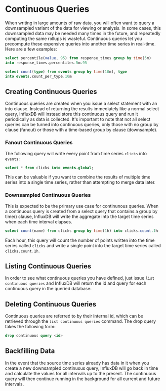 # Continuous Queries

When writing in large amounts of raw data, you will often want to query a downsampled variant of the data for viewing or analysis. In some cases, this downsampled data may be needed many times in the future, and repeatedly computing the same rollups is wasteful. Continuous queries let you precompute these expensive queries into another time series in real-time. Here are a few examples:

```sql
select percentile(value, 95) from response_times group by time(5m) 
into response_times.percentiles.5m.95

select count(type) from events group by time(10m), type 
into events.count_per_type.10m
```

## Creating Continuous Queries

Continuous queries are created when you issue a select statement with an into clause. Instead of returning the results immediately like a normal select query, InfluxDB will instead store this continuous query and run it periodically as data is collected. It's important to note that not all select queries can be turned into continuous queries, only those with no group by clause (fanout) or those with a time-based group by clause (downsample).

### Fanout Continuous Queries

The following query will write every point from time series `clicks` into `events`:

```sql
select * from clicks into events.global;
```

This can be valuable if you want to combine the results of multiple time series into a single time series, rather than attempting to merge data later.

### Downsampled Continuous Queries

This is expected to be the primary use case for continunous queries. When a continuous query is created from a select query that contains a group by time() clause, InfluxDB will write the aggregate into the target time series when each time interval elapses.

```sql
select count(name) from clicks group by time(1h) into clicks.count.1h
```

Each hour, this query will count the number of points written into the time series called `clicks` and write a single point into the target time series called `clicks.count.1h`.

## Listing Continuous Queries

In order to see what continuous queries you have defined, just issue `list continuous queries` and InfluxDB will return the id and query for each continuous query in the queried database.

## Deleting Continuous Queries

Continuous queries are referred to by their internal id, which can be retrieved through the `list continuous queries` command. The drop query takes the following form:

```sql
drop continuous query <id>
```

## Backfilling Data

In the event that the source time series already has data in it when you create a new downsampled continuous query, InfluxDB will go back in time and calculate the values for all intervals up to the present. The continuous query will then continue running in the background for all current and future intervals.
